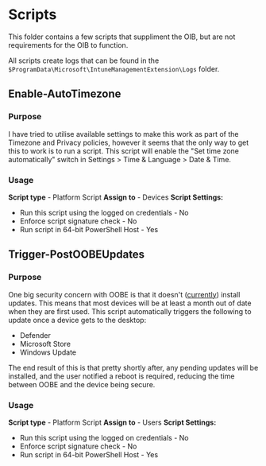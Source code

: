# Scripts

This folder contains a few scripts that suppliment the OIB, but are not requirements for the OIB to function.

All scripts create logs that can be found in the `$ProgramData\Microsoft\IntuneManagementExtension\Logs` folder.

## Enable-AutoTimezone
### Purpose
I have tried to utilise available settings to make this work as part of the Timezone and Privacy policies, however it seems that the only way to get this to work is to run a script. This script will enable the "Set time zone automatically" switch in Settings > Time & Language > Date & Time.

### Usage
**Script type** - Platform Script
**Assign to** - Devices
**Script Settings:**
- Run this script using the logged on credentials - No
- Enforce script signature check - No
- Run script in 64-bit PowerShell Host - Yes

## Trigger-PostOOBEUpdates
### Purpose
One big security concern with OOBE is that it doesn't ([currently](https://techcommunity.microsoft.com/blog/windows-itpro-blog/coming-soon-quality-updates-during-the-out-of-box-experience/4374291)) install updates. This means that most devices will be at least a month out of date when they are first used.
This script automatically triggers the following to update once a device gets to the desktop:
- Defender
- Microsoft Store
- Windows Update

The end result of this is that pretty shortly after, any pending updates will be installed, and the user notified a reboot is required, reducing the time between OOBE and the device being secure.

### Usage
**Script type** - Platform Script
**Assign to** - Users
**Script Settings:**
- Run this script using the logged on credentials - No
- Enforce script signature check - No
- Run script in 64-bit PowerShell Host - Yes